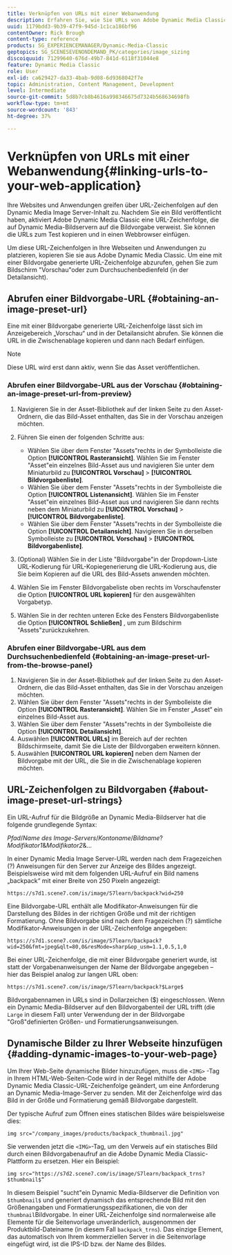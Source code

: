 ```yaml
---
title: Verknüpfen von URLs mit einer Webanwendung
description: Erfahren Sie, wie Sie URLs von Adobe Dynamic Media Classic aus mit Ihrer Web-Anwendung verknüpfen.
uuid: 1179bdd3-9b39-47f9-945d-1c1ca186bf96
contentOwner: Rick Brough
content-type: reference
products: SG_EXPERIENCEMANAGER/Dynamic-Media-Classic
geptopics: SG_SCENESEVENONDEMAND_PK/categories/image_sizing
discoiquuid: 71299640-676d-49b7-841d-6118f31044e8
feature: Dynamic Media Classic
role: User
exl-id: ca629427-da33-4bab-9d08-6d9368042f7e
topic: Administration, Content Management, Development
level: Intermediate
source-git-commit: 5d8b7cb8b4616a998346675d7324b568634698fb
workflow-type: tm+mt
source-wordcount: '843'
ht-degree: 37%

---
```


# Verknüpfen von URLs mit einer Webanwendung{#linking-urls-to-your-web-application}

Ihre Websites und Anwendungen greifen über URL-Zeichenfolgen auf den Dynamic Media Image Server-Inhalt zu. Nachdem Sie ein Bild veröffentlicht haben, aktiviert Adobe Dynamic Media Classic eine URL-Zeichenfolge, die auf Dynamic Media-Bildservern auf die Bildvorgabe verweist. Sie können die URLs zum Test kopieren und in einen Webbrowser einfügen.

Um diese URL-Zeichenfolgen in Ihre Webseiten und Anwendungen zu platzieren, kopieren Sie sie aus Adobe Dynamic Media Classic. Um eine mit einer Bildvorgabe generierte URL-Zeichenfolge abzurufen, gehen Sie zum Bildschirm &quot;Vorschau&quot;oder zum Durchsuchenbedienfeld (in der Detailansicht).

## Abrufen einer Bildvorgabe-URL {#obtaining-an-image-preset-url}

Eine mit einer Bildvorgabe generierte URL-Zeichenfolge lässt sich im Anzeigebereich „Vorschau“ und in der Detailansicht abrufen. Sie können die URL in die Zwischenablage kopieren und dann nach Bedarf einfügen.

>[!NOTE]
>
>Diese URL wird erst dann aktiv, wenn Sie das Asset veröffentlichen.

### Abrufen einer Bildvorgabe-URL aus der Vorschau {#obtaining-an-image-preset-url-from-preview}

1. Navigieren Sie in der Asset-Bibliothek auf der linken Seite zu den Asset-Ordnern, die das Bild-Asset enthalten, das Sie in der Vorschau anzeigen möchten.
1. Führen Sie einen der folgenden Schritte aus:

   * Wählen Sie über dem Fenster &quot;Assets&quot;rechts in der Symbolleiste die Option **[!UICONTROL Rasteransicht]**. Wählen Sie im Fenster &quot;Asset&quot;ein einzelnes Bild-Asset aus und navigieren Sie unter dem Miniaturbild zu **[!UICONTROL Vorschau]** > **[!UICONTROL Bildvorgabenliste]**.
   * Wählen Sie über dem Fenster &quot;Assets&quot;rechts in der Symbolleiste die Option **[!UICONTROL Listenansicht]**. Wählen Sie im Fenster &quot;Asset&quot;ein einzelnes Bild-Asset aus und navigieren Sie dann rechts neben dem Miniaturbild zu **[!UICONTROL Vorschau]** > **[!UICONTROL Bildvorgabenliste]**.
   * Wählen Sie über dem Fenster &quot;Assets&quot;rechts in der Symbolleiste die Option **[!UICONTROL Detailansicht]**. Navigieren Sie in derselben Symbolleiste zu **[!UICONTROL Vorschau]** > **[!UICONTROL Bildvorgabenliste]**.

1. (Optional) Wählen Sie in der Liste &quot;Bildvorgabe&quot;in der Dropdown-Liste URL-Kodierung für URL-Kopiegenerierung die URL-Kodierung aus, die Sie beim Kopieren auf die URL des Bild-Assets anwenden möchten.
1. Wählen Sie im Fenster Bildvorgabeliste oben rechts im Vorschaufenster die Option **[!UICONTROL URL kopieren]** für den ausgewählten Vorgabetyp.
1. Wählen Sie in der rechten unteren Ecke des Fensters Bildvorgabenliste die Option **[!UICONTROL Schließen]** , um zum Bildschirm &quot;Assets&quot;zurückzukehren.

### Abrufen einer Bildvorgabe-URL aus dem Durchsuchenbedienfeld {#obtaining-an-image-preset-url-from-the-browse-panel}

1. Navigieren Sie in der Asset-Bibliothek auf der linken Seite zu den Asset-Ordnern, die das Bild-Asset enthalten, das Sie in der Vorschau anzeigen möchten.
1. Wählen Sie über dem Fenster &quot;Assets&quot;rechts in der Symbolleiste die Option **[!UICONTROL Rasteransicht]**. Wählen Sie im Fenster „Asset“ ein einzelnes Bild-Asset aus.
1. Wählen Sie über dem Fenster &quot;Assets&quot;rechts in der Symbolleiste die Option **[!UICONTROL Detailansicht]**.
1. Auswählen **[!UICONTROL URLs]** im Bereich auf der rechten Bildschirmseite, damit Sie die Liste der Bildvorgaben erweitern können.
1. Auswählen **[!UICONTROL URL kopieren]** neben dem Namen der Bildvorgabe mit der URL, die Sie in die Zwischenablage kopieren möchten.

## URL-Zeichenfolgen zu Bildvorgaben {#about-image-preset-url-strings}

Ein URL-Aufruf für die Bildgröße an Dynamic Media-Bildserver hat die folgende grundlegende Syntax:

*Pfad*/*Name des Image-Servers*/*Kontoname*/*Bildname*?*Modifikator1*&amp;*Modifikator2*&amp;...

In einer Dynamic Media Image Server-URL werden nach dem Fragezeichen (?) Anweisungen für den Server zur Anzeige des Bildes angezeigt. Beispielsweise wird mit dem folgenden URL-Aufruf ein Bild namens „backpack“ mit einer Breite von 250 Pixeln angezeigt:

```as3
https://s7d1.scene7.com/is/image/S7learn/backpack?wid=250
```

Eine Bildvorgabe-URL enthält alle Modifikator-Anweisungen für die Darstellung des Bildes in der richtigen Größe und mit der richtigen Formatierung. Ohne Bildvorgabe sind nach dem Fragezeichen (?) sämtliche Modifikator-Anweisungen in der URL-Zeichenfolge angegeben:

```as3
https://s7d1.scene7.com/is/image/S7learn/backpack?wid=250&fmt=jpeg&qlt=80,0&resMode=sharp&op_usm=1.1,0.5,1,0
```

Bei einer URL-Zeichenfolge, die mit einer Bildvorgabe generiert wurde, ist statt der Vorgabenanweisungen der Name der Bildvorgabe angegeben – hier das Beispiel analog zur langen URL oben:

```as3
https://s7d1.scene7.com/is/image/S7learn/backpack?$Large$
```

Bildvorgabennamen in URLs sind in Dollarzeichen ($) eingeschlossen. Wenn ein Dynamic Media-Bildserver auf den Bildvorgabenteil der URL trifft (die `Large` in diesem Fall) unter Verwendung der in der Bildvorgabe &quot;Groß&quot;definierten Größen- und Formatierungsanweisungen.

## Dynamische Bilder zu Ihrer Webseite hinzufügen {#adding-dynamic-images-to-your-web-page}

Um Ihrer Web-Seite dynamische Bilder hinzuzufügen, muss die `<IMG>` -Tag in Ihrem HTML-Web-Seiten-Code wird in der Regel mithilfe der Adobe Dynamic Media Classic-URL-Zeichenfolge geändert, um eine Anforderung an Dynamic Media-Image-Server zu senden. Mit der Zeichenfolge wird das Bild in der Größe und Formatierung gemäß Bildvorgabe dargestellt.

Der typische Aufruf zum Öffnen eines statischen Bildes wäre beispielsweise dies:

```as3
img src="/company_images/products/backpack_thumbnail.jpg"
```

Sie verwenden jetzt die `<IMG>`-Tag, um den Verweis auf ein statisches Bild durch einen Bildvorgabenaufruf an die Adobe Dynamic Media Classic-Plattform zu ersetzen. Hier ein Beispiel:

```as3
img src="https://s7d2.scene7.com/is/image/S7learn/backpack_trns?$thumbnail$”
```

In diesem Beispiel &quot;sucht&quot;ein Dynamic Media-Bildserver die Definition von `$thumbnail$` und generiert dynamisch das entsprechende Bild mit den Größenangaben und Formatierungsspezifikationen, die von der `thumbnail`Bildvorgabe. In einer URL-Zeichenfolge sind normalerweise alle Elemente für die Seitenvorlage unveränderlich, ausgenommen der Produktbild-Dateiname (in diesem Fall `backpack_trns`). Das einzige Element, das automatisch von Ihrem kommerziellen Server in die Seitenvorlage eingefügt wird, ist die IPS-ID bzw. der Name des Bildes.

